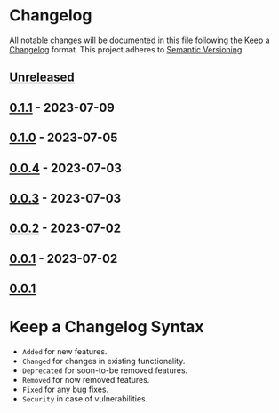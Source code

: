 # Changelog

All notable changes will be documented in this file following the [Keep a Changelog](https://keepachangelog.com/en/1.0.0/) 
format. This project adheres to [Semantic Versioning](https://semver.org/spec/v2.0.0.html).

## [Unreleased]

## [0.1.1] - 2023-07-09

## [0.1.0] - 2023-07-05

## [0.0.4] - 2023-07-03

## [0.0.3] - 2023-07-03

## [0.0.2] - 2023-07-02

## [0.0.1] - 2023-07-02

## [0.0.1]

# Keep a Changelog Syntax

-   `Added` for new features.
-   `Changed` for changes in existing functionality.
-   `Deprecated` for soon-to-be removed features.
-   `Removed` for now removed features.
-   `Fixed` for any bug fixes. 
-   `Security` in case of vulnerabilities.

[Unreleased]: https://github.com/glhd/bits/compare/0.1.1...HEAD

[0.1.1]: https://github.com/glhd/bits/compare/0.1.0...0.1.1

[0.1.0]: https://github.com/glhd/bits/compare/0.0.4...0.1.0

[0.0.4]: https://github.com/glhd/bits/compare/0.0.3...0.0.4

[0.0.3]: https://github.com/glhd/bits/compare/0.0.2...0.0.3

[0.0.2]: https://github.com/glhd/bits/compare/0.0.1...0.0.2

[0.0.1]: https://github.com/glhd/bits/compare/0.0.1...0.0.1

[0.0.1]: https://github.com/glhd/bits/compare/0.0.1...0.0.1

